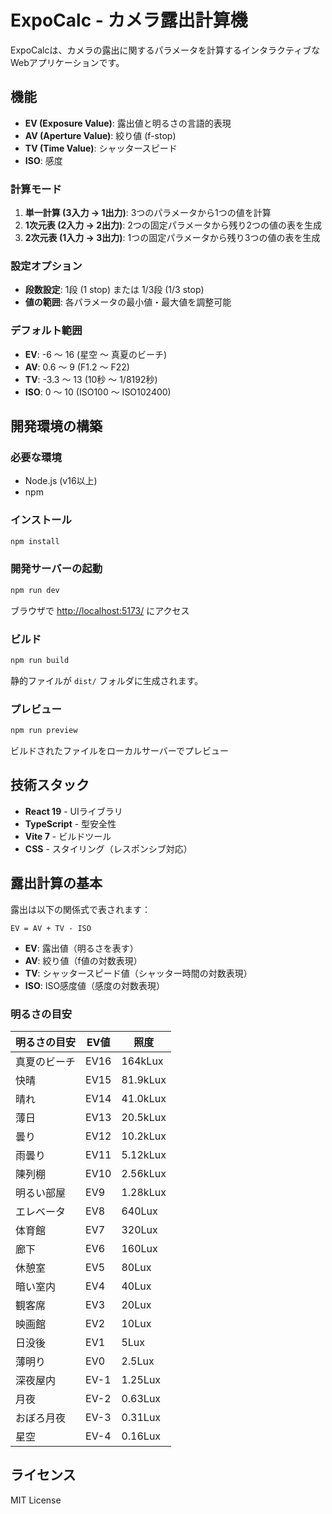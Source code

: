 # ExpoCalc - カメラ露出計算機

ExpoCalcは、カメラの露出に関するパラメータを計算するインタラクティブなWebアプリケーションです。

## 機能

- **EV (Exposure Value)**: 露出値と明るさの言語的表現
- **AV (Aperture Value)**: 絞り値 (f-stop)
- **TV (Time Value)**: シャッタースピード
- **ISO**: 感度

### 計算モード

1. **単一計算 (3入力 → 1出力)**: 3つのパラメータから1つの値を計算
2. **1次元表 (2入力 → 2出力)**: 2つの固定パラメータから残り2つの値の表を生成
3. **2次元表 (1入力 → 3出力)**: 1つの固定パラメータから残り3つの値の表を生成

### 設定オプション

- **段数設定**: 1段 (1 stop) または 1/3段 (1/3 stop)
- **値の範囲**: 各パラメータの最小値・最大値を調整可能

### デフォルト範囲

- **EV**: -6 ～ 16 (星空 ～ 真夏のビーチ)
- **AV**: 0.6 ～ 9 (F1.2 ～ F22)
- **TV**: -3.3 ～ 13 (10秒 ～ 1/8192秒)
- **ISO**: 0 ～ 10 (ISO100 ～ ISO102400)

## 開発環境の構築

### 必要な環境

- Node.js (v16以上)
- npm

### インストール

```bash
npm install
```

### 開発サーバーの起動

```bash
npm run dev
```

ブラウザで <http://localhost:5173/> にアクセス

### ビルド

```bash
npm run build
```

静的ファイルが `dist/` フォルダに生成されます。

### プレビュー

```bash
npm run preview
```

ビルドされたファイルをローカルサーバーでプレビュー

## 技術スタック

- **React 19** - UIライブラリ
- **TypeScript** - 型安全性
- **Vite 7** - ビルドツール
- **CSS** - スタイリング（レスポンシブ対応）

## 露出計算の基本

露出は以下の関係式で表されます：

```plane
EV = AV + TV - ISO
```

- **EV**: 露出値（明るさを表す）
- **AV**: 絞り値（f値の対数表現）
- **TV**: シャッタースピード値（シャッター時間の対数表現）
- **ISO**: ISO感度値（感度の対数表現）

### 明るさの目安

| 明るさの目安 | EV値 | 照度 |
|-------------|-----|------|
| 真夏のビーチ | EV16 | 164kLux |
| 快晴 | EV15 | 81.9kLux |
| 晴れ | EV14 | 41.0kLux |
| 薄日 | EV13 | 20.5kLux |
| 曇り | EV12 | 10.2kLux |
| 雨曇り | EV11 | 5.12kLux |
| 陳列棚 | EV10 | 2.56kLux |
| 明るい部屋 | EV9 | 1.28kLux |
| エレベータ | EV8 | 640Lux |
| 体育館 | EV7 | 320Lux |
| 廊下 | EV6 | 160Lux |
| 休憩室 | EV5 | 80Lux |
| 暗い室内 | EV4 | 40Lux |
| 観客席 | EV3 | 20Lux |
| 映画館 | EV2 | 10Lux |
| 日没後 | EV1 | 5Lux |
| 薄明り | EV0 | 2.5Lux |
| 深夜屋内 | EV-1 | 1.25Lux |
| 月夜 | EV-2 | 0.63Lux |
| おぼろ月夜 | EV-3 | 0.31Lux |
| 星空 | EV-4 | 0.16Lux |

## ライセンス

MIT License
